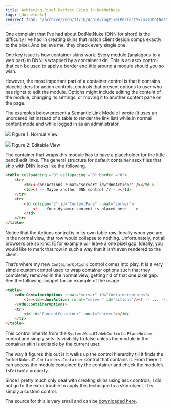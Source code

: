 ```yaml
---
title: Achieving Pixel Perfect Skins in DotNetNuke
tags: [dotnetnuke]
redirect_from: "/archive/2005/11/16/AchievingPixelPerfectSkinsInDotNetNuke.aspx/"
---
```


One complaint that I’ve had about DotNetNuke (DNN for short) is the
difficulty I've had in creating skins that match client design comps
exactly to the pixel. And believe me, they check every single one.

One key issue is how container skins work. Every module (analagous to a
web part) in DNN is wrapped by a container skin. This is an ascx control
that can be used to apply a border and title around a module should you
so wish.

However, the most important part of a container control is that it
contains placeholders for action controls, controls that present options
to user who has rights to edit the module. Options might include editing
the content of the module, changing its settings, or moving it to
another content pane on the page.

The examples below present a Semantic Link Module I wrote (it uses an
unordered list instead of a table to render the link list) while in
normal content mode and while logged in as an administrator.

![](https://haacked.com/images/BeforeLinkModule.Png) 
 Figure 1: Normal View

![](https://haacked.com/images/ActionOptions.Png) 
 Figure 2: Editable View

The container that wraps this module has to have a placeholder for the
little pencil edit links. The general structure for default container
ascx files that ship with DNN looks like the following.

```html
<table cellpadding ="0" cellspacing ="0" border ="0">
    <tr>
        <td>< dnn:Actions runat="server" id="dnnActions" /></td >
        <td><! -- Maybe another DNN control //-- ></td>
    </tr>
    <tr>
        <td colspan="2" id="ContentPane" runat="server">
            <! -- Your dynamic content is placed here -- >
        </td>
    </tr>
</table>
```

Notice that the Actions control is in its own table row. Ideally when
you are in the normal view, that row would collapse to nothing.
Unfortunately, not all browsers are so kind. IE for example will leave a
one pixel gap. Ideally, you would like to mark that row in such a way
that it isn’t even rendered to the client.

That’s where my new `ContainerOptions` control comes into play. It is a
very simple custom control used to wrap container options such that they
completely removed in the normal view, getting rid of that one pixel
gap. See the following snippet for an example of the usage.

```html
<table>
    <vdn:ContainerOptions runat="server" id="Containeroptions">
        <tr><td><dnn:Actions runat="server" id="actions"/><! -- ... --></td></tr>
    </vdn:ContainerOptions>
    <tr>
        <td id="ContentContainer" runat="server"></td>
    </tr>
</table>
```

This control inherits from the `System.Web.UI.WebControls.PlaceHolder`
control and simply sets its visibility to false unless the module in the
container skin is editable by the current user.

The way it figures this out is it walks up the control hierarchy till it
finds the `DotNetNuke.UI.Containers.Container` control that contains it.
From there it can access the module contained by the container and check
the module’s `IsEditable` property.

Since I pretty much only deal with creating skins using ascx controls, I
did not go to the extra trouble to apply this technique to a skin
object. It is simply a custom control.

The source for this is very small and can be [downloaded here](https://haacked.com/code/ContainerOptions.zip).
